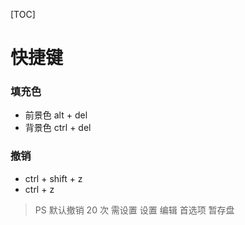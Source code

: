 [TOC]



# 快捷键

### 填充色

* 前景色  alt + del
* 背景色 ctrl + del

### 撤销

*  ctrl + shift + z
* ctrl  + z

>PS 默认撤销 20 次    需设置 设置 编辑 首选项 暂存盘